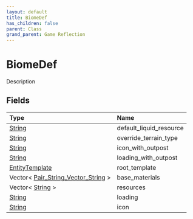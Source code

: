 ```yaml
---
layout: default
title: BiomeDef
has_children: false
parent: Class
grand_parent: Game Reflection
---
```

# BiomeDef
Description 

## Fields
| Type | Name |
|:-------------|:--------------|
| [String](/game-reflection/components/string.md) | default_liquid_resource |
| [String](/game-reflection/components/string.md) | override_terrain_type |
| [String](/game-reflection/components/string.md) | icon_with_outpost |
| [String](/game-reflection/components/string.md) | loading_with_outpost |
| [EntityTemplate](/game-reflection/classes/entity_template.md) | root_template |
| Vector< [Pair_String_Vector_String](/game-reflection/classes/pair__string__vector__string.md) > | base_materials |
| Vector< [String](/game-reflection/components/string.md) > | resources |
| [String](/game-reflection/components/string.md) | loading |
| [String](/game-reflection/components/string.md) | icon |
